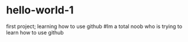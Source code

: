 # hello-world-1
first project; learning how to use github
#Im a total noob who is trying to learn how to use github
